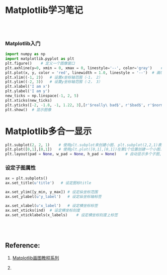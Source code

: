 # Matplotlib学习笔记

<br>
<br>

### Matplotlib入门

```python
import numpy as np
import matplotlib.pyplot as plt
plt.figure()    # 定义一个图像窗口
plt.axhline(y=0, xmin = 0, xmax = 0, linestyle='--', color='gray')    # 添加水平线，
plt.plot(x, y, color = 'red', linewidth = 1.0, linestyle = '--')  # 画(x, y)曲线
plt.xlim((-1, 2))   # 设置x坐标轴范围（-1， 2）
plt.ylim((-2, 3))   # 设置y坐标轴范围（-2， 3）
plt.xlabel('I am x')
plt.ylabel('I am y')
new_ticks = np.linspace(-1, 2, 5)
plt.xticks(new_ticks)
plt.yticks([-2, -1.8, -1, 1.22, 3],[r'$really\ bad$', r'$bad$', r'$normal$', r'$good$', r'$really\ good$'])
plt.show()  # 显示图像
```

# Matplotlib多合一显示

```python
plt.subplot(2, 2, 1)    # 使用plt.subplot来创建小图. plt.subplot(2,2,1)表示将整个图像窗口分为2行2列, 当前位置为1。plt.subplot(2,2,1)可以简写成plt.subplot(221), matplotlib同样可以识别. 
plt.plot([0,1],[0,1])   # 使用plt.plot([0,1],[0,1])在第1个位置创建一个小图.
plt.layout(pad = None, w_pad = None, h_pad = None)    # 自动显示多个子图,参数设定参数图像边界和子图之间的额外边距。边距以字体大小单位规定。
```

### 设定子图属性

```python
ax = plt.subplots()
ax.set_title(u'title')   # 设定图标title

ax.set_ylim([y_min, y_max]) # 设定纵坐标范围
ax.set_ylabel(u'y_label')   # 设定纵坐标轴标签

ax.set_xlabel(u'x_label')   # 设定横坐标标签
ax.set_xticks(ind)  # 设定横坐标刻度
ax.set_xticklabels(x_labels)    # 设定横坐标刻度上标签
```


<br>
<br>

## Reference:

1. [Matplotlib画图教程系列](https://morvanzhou.github.io/tutorials/data-manipulation/plt/)

2. []()